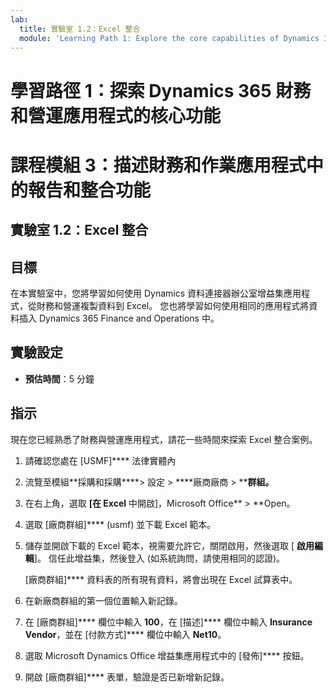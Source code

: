 ```yaml
---
lab:
  title: 實驗室 1.2：Excel 整合
  module: 'Learning Path 1: Explore the core capabilities of Dynamics 365 finance and operations apps'
---
```

# 學習路徑 1：探索 Dynamics 365 財務和營運應用程式的核心功能
# 課程模組 3：描述財務和作業應用程式中的報告和整合功能

## 實驗室 1.2：Excel 整合

## 目標

在本實驗室中，您將學習如何使用 Dynamics 資料連接器辦公室增益集應用程式，從財務和營運複製資料到 Excel。 您也將學習如何使用相同的應用程式將資料插入 Dynamics 365 Finance and Operations 中。 

## 實驗設定

   - **預估時間**：5 分鐘

## 指示

現在您已經熟悉了財務與營運應用程式，請花一些時間來探索 Excel 整合案例。

1.  請確認您處在 [USMF]**** 法律實體內

2.  流覽至模組**採購和採購****> 設定 > ****廠商廠商 > ****群組。**

3.  在右上角，選取 **[在 Excel** 中開啟]，Microsoft Office** > **Open。

4.  選取 [廠商群組]**** (usmf) 並下載 Excel 範本。

5.  儲存並開啟下載的 Excel 範本，視需要允許它，關閉啟用，然後選取 [ **啟用編輯**]。 信任此增益集，然後登入 (如系統詢問，請使用相同的認證)。

    [廠商群組]**** 資料表的所有現有資料，將會出現在 Excel 試算表中。

6.  在新廠商群組的第一個位置輸入新記錄。

7.  在 [廠商群組]**** 欄位中輸入 **100**，在 [描述]**** 欄位中輸入 **Insurance Vendor**，並在 [付款方式]**** 欄位中輸入 **Net10**。

8.  選取 Microsoft Dynamics Office 增益集應用程式中的 [發佈]**** 按鈕。

9.  開啟 [廠商群組]**** 表單，驗證是否已新增新記錄。


